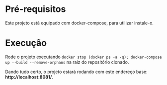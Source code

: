 # Pré-requisitos

Este projeto está equipado com docker-compose, para utilizar instale-o.

# Execução

Rode o projeto executando `docker stop (docker ps -a -q); docker-compose up --build --remove-orphans` na raiz do repositório clonado.

Dando tudo certo, o projeto estará rodando com este endereço base: **http://localhost:8081/**.
